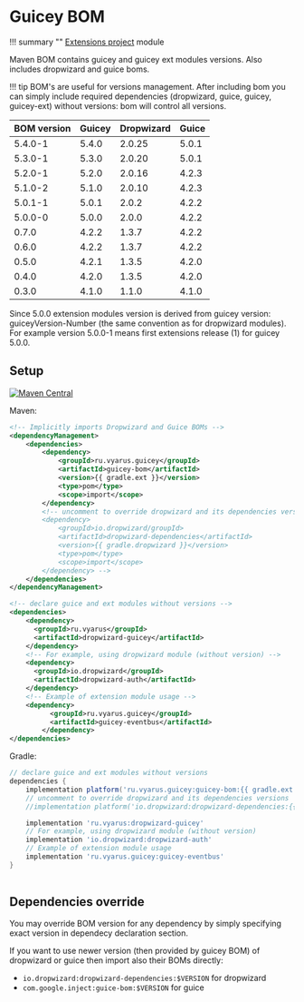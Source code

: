# Guicey BOM

!!! summary ""
    [Extensions project](https://github.com/xvik/dropwizard-guicey-ext/tree/master/guicey-bom) module

Maven BOM contains guicey and guicey ext modules versions. Also includes dropwizard and guice boms.

!!! tip
    BOM's are useful for versions management. After including bom you can simply include required dependencies
    (dropwizard, guice, guicey, guicey-ext) without versions: bom will control all versions.

| BOM version | Guicey | Dropwizard | Guice |
|-------------|--------|------------|-------|
| 5.4.0-1     | 5.4.0  | 2.0.25     | 5.0.1 |
| 5.3.0-1     | 5.3.0  | 2.0.20     | 5.0.1 |
| 5.2.0-1     | 5.2.0  | 2.0.16     | 4.2.3 |
| 5.1.0-2     | 5.1.0  | 2.0.10     | 4.2.3 |
| 5.0.1-1     | 5.0.1  | 2.0.2      | 4.2.2 |
| 5.0.0-0     | 5.0.0  | 2.0.0      | 4.2.2 |
| 0.7.0       | 4.2.2  | 1.3.7      | 4.2.2 |
| 0.6.0       | 4.2.2  | 1.3.7      | 4.2.2 |
| 0.5.0       | 4.2.1  | 1.3.5      | 4.2.0 |
| 0.4.0       | 4.2.0  | 1.3.5      | 4.2.0 |
| 0.3.0       | 4.1.0  | 1.1.0      | 4.1.0 |

Since 5.0.0 extension modules version is derived from guicey version: guiceyVersion-Number 
(the same convention as for dropwizard modules). For example version 5.0.0-1 means
first extensions release (1) for guicey 5.0.0. 

## Setup

[![Maven Central](https://img.shields.io/maven-central/v/ru.vyarus.guicey/guicey-bom.svg?style=flat)](https://maven-badges.herokuapp.com/maven-central/ru.vyarus.guicey/guicey-bom)


Maven:

```xml
<!-- Implicitly imports Dropwizard and Guice BOMs -->
<dependencyManagement>
    <dependencies>
        <dependency>
            <groupId>ru.vyarus.guicey</groupId>
            <artifactId>guicey-bom</artifactId>
            <version>{{ gradle.ext }}</version>
            <type>pom</type>
            <scope>import</scope>
        </dependency>  
        <!-- uncomment to override dropwizard and its dependencies versions  
        <dependency>
            <groupId>io.dropwizard/groupId>
            <artifactId>dropwizard-dependencies</artifactId>
            <version>{{ gradle.dropwizard }}</version>
            <type>pom</type>
            <scope>import</scope>
        </dependency> --> 
    </dependencies>
</dependencyManagement>

<!-- declare guice and ext modules without versions -->
<dependencies>
    <dependency>
      <groupId>ru.vyarus</groupId>
      <artifactId>dropwizard-guicey</artifactId>
    </dependency>
    <!-- For example, using dropwizard module (without version) -->
    <dependency>
      <groupId>io.dropwizard</groupId>
      <artifactId>dropwizard-auth</artifactId>
    </dependency>
    <!-- Example of extension module usage -->
    <dependency>
          <groupId>ru.vyarus.guicey</groupId>
          <artifactId>guicey-eventbus</artifactId>
        </dependency>
</dependencies>
```

Gradle:

```groovy
// declare guice and ext modules without versions 
dependencies {
    implementation platform('ru.vyarus.guicey:guicey-bom:{{ gradle.ext }}')
    // uncomment to override dropwizard and its dependencies versions    
    //implementation platform('io.dropwizard:dropwizard-dependencies:{{ gradle.dropwizard }}')

    implementation 'ru.vyarus:dropwizard-guicey'
    // For example, using dropwizard module (without version)
    implementation 'io.dropwizard:dropwizard-auth'
    // Example of extension module usage
    implementation 'ru.vyarus.guicey:guicey-eventbus' 
}
    
```

## Dependencies override

You may override BOM version for any dependency by simply specifying exact version in dependecy declaration section.

If you want to use newer version (then provided by guicey BOM) of dropwizard or guice then import also their BOMs directly:

* `io.dropwizard:dropwizard-dependencies:$VERSION` for dropwizard
* `com.google.inject:guice-bom:$VERSION` for guice
